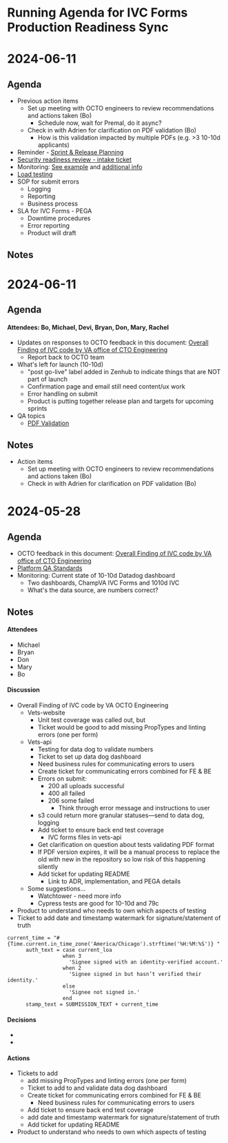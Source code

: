 # Running Agenda for IVC Forms Production Readiness Sync

# 2024-06-11
## Agenda
- Previous action items
   - Set up meeting with OCTO engineers to review recommendations and actions taken (Bo)
      - Schedule now, wait for Premal, do it async?
   - Check in with Adrien for clarification on PDF validation (Bo)
      - How is this validation impacted by multiple PDFs (e.g. >3 10-10d applicants)
- Reminder - [Sprint & Release Planning](https://docs.google.com/spreadsheets/d/1miQJuXb_AkQ0GNkU8B-Wqexl_p-dgjrb_3NeO6swH0g/edit?gid=1379257114#gid=1379257114)
- [Security readiness review - intake ticket](https://github.com/department-of-veterans-affairs/va.gov-team/issues/78216)
- Monitoring: [See example](https://github.com/department-of-veterans-affairs/va.gov-team/blob/master/products/health-care/application/va-application/10-10EZ%20Form/Existing%20Monitors%20and%20Alerts.md) and [additional info](https://depo-platform-documentation.scrollhelp.site/developer-docs/monitoring-performance)
- [Load testing](https://depo-platform-documentation.scrollhelp.site/developer-docs/load-tests)
- SOP for submit errors
   - Logging
   - Reporting
   - Business process
- SLA for IVC Forms - PEGA
   - Downtime procedures
   - Error reporting
   - Product will draft
## Notes

# 2024-06-11
## Agenda
#### Attendees: Bo, Michael, Devi, Bryan, Don, Mary, Rachel

- Updates on responses to OCTO feedback in this document: [Overall Finding of IVC code by VA office of CTO Engineering](https://dvagov-my.sharepoint.com/:w:/r/personal/premal_shah_va_gov/_layouts/15/Doc.aspx?sourcedoc=%7B22A7CC02-9D93-47A8-800C-9ECBC90FA513%7D&file=Overall%20Finding%20of%20IVC%20code%20by%20VA%20office%20of%20CTO%20Engineering.docx&action=default&mobileredirect=true)
   - Report back to OCTO team
- What's left for launch (10-10d)
   - "post go-live" label added in Zenhub to indicate things that are NOT part of launch
   - Confirmation page and email still need content/ux work
   - Error handling on submit
   - Product is putting together release plan and targets for upcoming sprints
- QA topics
   - [PDF Validation](https://dsva.slack.com/archives/C068Y3ZFKNJ/p1718057908811949?thread_ts=1717690517.038599&cid=C068Y3ZFKNJ)

## Notes
- Action items
   - Set up meeting with OCTO engineers to review recommendations and actions taken (Bo)
   - Check in with Adrien for clarification on PDF validation (Bo)


# 2024-05-28
## Agenda
- OCTO feedback in this document: [Overall Finding of IVC code by VA office of CTO Engineering](https://dvagov-my.sharepoint.com/:w:/r/personal/premal_shah_va_gov/_layouts/15/Doc.aspx?sourcedoc=%7B22A7CC02-9D93-47A8-800C-9ECBC90FA513%7D&file=Overall%20Finding%20of%20IVC%20code%20by%20VA%20office%20of%20CTO%20Engineering.docx&action=default&mobileredirect=true)
- [Platform QA Standards](https://depo-platform-documentation.scrollhelp.site/developer-docs/quality-assurance-standards#QAstandards-regression-test-planRegressionTestPlan)
- Monitoring: Current state of 10-10d Datadog dashboard
   - Two dashboards, ChampVA IVC Forms and 1010d IVC
   - What's the data source, are numbers correct?
## Notes

#### Attendees
* Michael
* Bryan
* Don
* Mary
* Bo

#### Discussion
- Overall Finding of IVC code by VA OCTO Engineering
  * Vets-website
    * Unit test coverage was called out, but 
    * Ticket would be good to add missing PropTypes and linting errors (one per form)
  * Vets-api
    * Testing for data dog to validate numbers
    * Ticket to set up data dog dashboard
    * Need business rules for communicating errors to users
    * Create ticket for communicating errors combined for FE & BE
    * Errors on submit: 
      * 200 all uploads successful
      * 400 all failed
      * 206 some failed
        * Think through error message and instructions to user
    * s3 could return more granular statuses—send to data dog, logging
    * Add ticket to ensure back end test coverage
      * IVC forms files in vets-api
    * Get clarification on question about tests validating PDF format
    * If PDF version expires, it will be a manual process to replace the old with new in the repository so low risk of this happening silently
    * Add ticket for updating README
      * Link to ADR, implementation, and PEGA details
  * Some suggestions…
    * Watchtower - need more info
    * Cypress tests are good for 10-10d and 79c
- Product to understand who needs to own which aspects of testing
- Ticket to add date and timestamp watermark for signature/statement of truth

```
current_time = "#{Time.current.in_time_zone('America/Chicago').strftime('%H:%M:%S')} "
      auth_text = case current_loa
                  when 3
                    'Signee signed with an identity-verified account.'
                  when 2
                    'Signee signed in but hasn’t verified their identity.'
                  else
                    'Signee not signed in.'
                  end
      stamp_text = SUBMISSION_TEXT + current_time
```

#### Decisions
* 
* 

#### Actions
- Tickets to add
  - add missing PropTypes and linting errors (one per form)
  - Ticket to add to and validate data dog dashboard
  - Create ticket for communicating errors combined for FE & BE
    - Need business rules for communicating errors to users
  - Add ticket to ensure back end test coverage
  - add date and timestamp watermark for signature/statement of truth
  - Add ticket for updating README
- Product to understand who needs to own which aspects of testing
